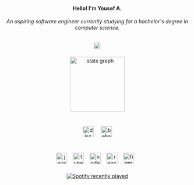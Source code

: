 <h4 align="center">Hello! I'm Yousef A.</h4>
<h6 align="center">An aspiring software engineer currently studying for a bachelor's degree in computer science.</h6>

###
<div align="center">
  <img src="https://api.visitorbadge.io/api/visitors?path=r3medy&label=Visitations&labelColor=%23282a36&countColor=%23282a36&labelStyle=none"  />
</div>

###

<div align="center">
  <img src="https://github-readme-stats.vercel.app/api?username=r3medy&hide_title=true&hide_rank=true&show_icons=true&include_all_commits=true&count_private=true&disable_animations=false&theme=dracula&locale=en&hide_border=false" height="150" alt="stats graph"  />
</div>

###

<br clear="both">

<div align="center">
  <img src="https://cdn.simpleicons.org/discord/5865F2" height="30" alt="discord logo"  />
  <img width="12" />
  <img src="https://cdn.simpleicons.org/behance/1769FF" height="30" alt="behance logo"  />
</div>

###

<br clear="both">

<div align="center">
  <img src="https://skillicons.dev/icons?i=js" height="30" alt="javascript logo"  />
  <img width="8" />
  <img src="https://skillicons.dev/icons?i=ts" height="30" alt="typescript logo"  />
  <img width="8" />
  <img src="https://skillicons.dev/icons?i=nodejs" height="30" alt="nodejs logo"  />
  <img width="8" />
  <img src="https://skillicons.dev/icons?i=react" height="30" alt="react logo"  />
  <img width="8" />
  <img src="https://skillicons.dev/icons?i=figma" height="30" alt="figma logo"  />
  <img width="8" />
</div>

###

<div align="center">
  <a href="https://open.spotify.com/user/31sm3pfhp65yp3mzxxyvdjudnbeq">
    <img src="https://spotify-recently-played-readme.vercel.app/api?user=31sm3pfhp65yp3mzxxyvdjudnbeq&count=1&unique=true" alt="Spotify recently played"  />
  </a>
</div>

###
